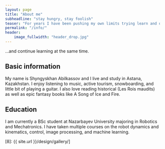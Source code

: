 ```yaml
---
layout: page
title: "About me"
subheadline: "stay hungry, stay foolish"
teaser: "For years I have been pushing my own limits trying learn and discover wonderful things. I have already found my passion, and willing do my best to dedicate my life to it..."
permalink: "/info/"
header:
    image_fullwidth: "header_drop.jpg"
---
```

...and continue learning at the same time.


## Basic information

My name is Shyngyskhan Abilkassov and I live and study in Astana, Kazakhstan. I enjoy listening to music, active tourism, snowboarding, and little bit of playing a guitar. I also love reading historical (Les Rois maudits) as well as epic fantasy books like A Song of Ice and Fire.

## Education

I am currently a BSc student at Nazarbayev University majoring in Robotics and Mechatronics. I have taken multiple courses on the robot dynamics and kinematics, control, image processing, and machine learning. 

 [8]: {{ site.url }}/design/gallery/]